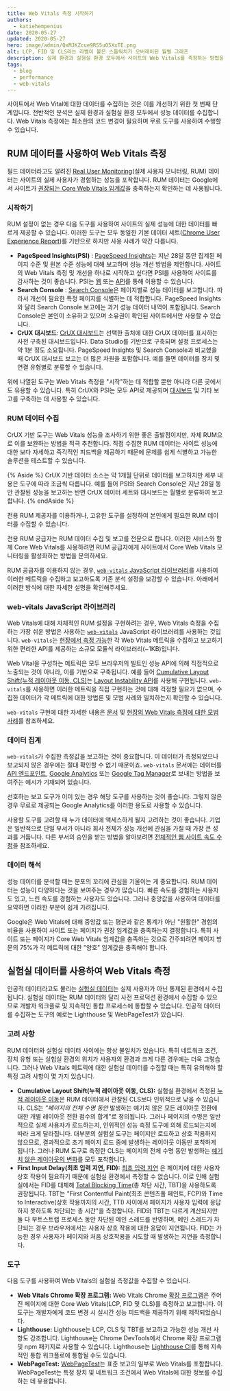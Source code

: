 ```yaml
---
title: Web Vitals 측정 시작하기
authors:
  - katiehempenius
date: 2020-05-27
updated: 2020-05-27
hero: image/admin/QxMJKZcue9RS5u05XxTE.png
alt: LCP, FID 및 CLS라는 라벨이 붙은 스톱워치가 오버레이된 월별 그래프
description: 실제 환경과 실험실 환경 모두에서 사이트의 Web Vitals를 측정하는 방법을 알아보세요.
tags:
  - blog
  - performance
  - web-vitals
---
```


사이트에서 Web Vital에 대한 데이터를 수집하는 것은 이를 개선하기 위한 첫 번째 단계입니다. 전반적인 분석은 실제 환경과 실험실 환경 모두에서 성능 데이터를 수집합니다. Web Vitals 측정에는 최소한의 코드 변경이 필요하며 무료 도구를 사용하여 수행할 수 있습니다.

## RUM 데이터를 사용하여 Web Vitals 측정

필드 데이터라고도 알려진 [Real User Monitoring](https://en.wikipedia.org/wiki/Real_user_monitoring)(실제 사용자 모니터링, RUM) 데이터는 사이트의 실제 사용자가 경험하는 성능을 포착합니다. RUM 데이터는 Google에서 사이트가 [권장되는 Core Web Vitals 임계값](/vitals/)을 충족하는지 확인하는 데 사용됩니다.

### 시작하기

RUM 설정이 없는 경우 다음 도구를 사용하여 사이트의 실제 성능에 대한 데이터를 빠르게 제공할 수 있습니다. 이러한 도구는 모두 동일한 기본 데이터 세트([Chrome User Experience Report](https://developers.google.com/web/tools/chrome-user-experience-report))를 기반으로 하지만 사용 사례가 약간 다릅니다.

- **PageSpeed Insights(PSI)** : [PageSpeed Insights](https://pagespeed.web.dev/)는 지난 28일 동안 집계된 페이지 수준 및 원본 수준 성능에 대해 보고하며 성능 개선 방법을 제안합니다. 사이트의 Web Vitals 측정 및 개선을 하나로 시작하고 싶다면 PSI를 사용하여 사이트를 감사하는 것이 좋습니다. PSI는 [웹](https://pagespeed.web.dev/) 또는 [API](https://developers.google.com/speed/docs/insights/v5/get-started)를 통해 이용할 수 있습니다.
- **Search Console** : [Search Console](https://search.google.com/search-console/welcome)은 페이지별로 성능 데이터를 보고합니다. 따라서 개선이 필요한 특정 페이지를 식별하는 데 적합합니다. PageSpeed Insights와 달리 Search Console 보고에는 과거 성능 데이터 내역이 포함됩니다. Search Console은 본인이 소유하고 있으며 소유권이 확인된 사이트에서만 사용할 수 있습니다.
- **CrUX 대시보드**: [CrUX 대시보드](https://developers.google.com/web/updates/2018/08/chrome-ux-report-dashboard)는 선택한 출처에 대한 CrUX 데이터를 표시하는 사전 구축된 대시보드입니다. Data Studio를 기반으로 구축되며 설정 프로세스는 약 1분 정도 소요됩니다. PageSpeed Insights 및 Search Console과 비교했을 때 CrUX 대시보드 보고는 더 많은 차원을 포함합니다. 예를 들면 데이터를 장치 및 연결 유형별로 분류할 수 있습니다.

위에 나열된 도구는 Web Vitals 측정을 "시작"하는 데 적합할 뿐만 아니라 다른 곳에서도 유용할 수 있습니다. 특히 CrUX와 PSI는 모두 API로 제공되며 [대시보드](https://dev.to/chromiumdev/a-step-by-step-guide-to-monitoring-the-competition-with-the-chrome-ux-report-4k1o) 및 기타 보고를 구축하는 데 사용할 수 있습니다.

### RUM 데이터 수집

CrUX 기반 도구는 Web Vitals 성능을 조사하기 위한 좋은 출발점이지만, 자체 RUM으로 이를 보완하는 방법을 적극 추천합니다. 직접 수집한 RUM 데이터는 사이트 성능에 대한 보다 자세하고 즉각적인 피드백을 제공하기 때문에 문제를 쉽게 식별하고 가능한 솔루션을 테스트할 수 있습니다.

{% Aside %} CrUX 기반 데이터 소스는 약 1개월 단위로 데이터를 보고하지만 세부 내용은 도구에 따라 조금씩 다릅니다. 예를 들어 PSI와 Search Console은 지난 28일 동안 관찰된 성능을 보고하는 반면 CrUX 데이터 세트와 대시보드는 월별로 분류하여 보고합니다. {% endAside %}

전용 RUM 제공자를 이용하거나, 고유한 도구를 설정하여 본인에게 필요한 RUM 데이터를 수집할 수 있습니다.

전용 RUM 공급자는 RUM 데이터 수집 및 보고를 전문으로 합니다. 이러한 서비스와 함께 Core Web Vitals를 사용하려면 RUM 공급자에게 사이트에서 Core Web Vitals 모니터링을 활성화하는 방법을 문의하세요.

RUM 공급자를 이용하지 않는 경우, [`web-vitals` JavaScript 라이브러리](https://github.com/GoogleChrome/web-vitals)를 사용하여 이러한 메트릭을 수집하고 보고하도록 기존 분석 설정을 보강할 수 있습니다. 아래에서 이러한 방식에 대한 자세한 설명을 확인해주세요.

### web-vitals JavaScript 라이브러리

Web Vitals에 대해 자체적인 RUM 설정을 구현하려는 경우, Web Vitals 측정을 수집하는 가장 쉬운 방법은 사용하는 [`web-vitals`](https://github.com/GoogleChrome/web-vitals) JavaScript 라이브러리를 사용하는 것입니다. `web-vitals`는 [현장에서 측정 가능](/user-centric-performance-metrics/#in-the-field)한 각 Web Vitals 메트릭을 수집하고 보고하기 위한 편리한 API를 제공하는 소규모 모듈식 라이브러리(~1KB)입니다.

Web Vital을 구성하는 메트릭은 모두 브라우저의 빌트인 성능 API에 의해 직접적으로 노출되는 것이 아니라, 이를 기반으로 구축됩니다. 예를 들어 [Cumulative Layout Shift(누적 레이아웃 이동, CLS)](/cls/)는 [Layout Instability API](https://wicg.github.io/layout-instability/)를 사용해 구현됩니다. `web-vitals`를 사용하면 이러한 메트릭을 직접 구현하는 것에 대해 걱정할 필요가 없으며, 수집한 데이터가 각 메트릭에 대한 방법론 및 모범 사례와 일치하는지 확인할 수 있습니다.

`web-vitals` 구현에 대한 자세한 내용은 [문서](https://github.com/GoogleChrome/web-vitals) 및 [현장의 Web Vitals 측정에 대한 모범 사례](/vitals-field-measurement-best-practices/)를 참조하세요.

### 데이터 집계

`web-vitals`가 수집한 측정값을 보고하는 것이 중요합니다. 이 데이터가 측정되었으나 보고되지 않은 경우에는 절대 확인할 수 없기 때문이죠. `web-vitals` 문서에는 데이터를 [API 엔드포인트](https://github.com/GoogleChrome/web-vitals#send-the-results-to-an-analytics-endpoint), [Google Analytics](https://github.com/GoogleChrome/web-vitals#send-the-results-to-google-analytics) 또는 [Google Tag Manager](https://github.com/GoogleChrome/web-vitals#send-the-results-to-google-tag-manager)로 보내는 방법을 보여주는 예시가 기재되어 있습니다.

선호하는 보고 도구가 이미 있는 경우 해당 도구를 사용하는 것이 좋습니다. 그렇지 않은 경우 무료로 제공되는 Google Analytics를 이러한 용도로 사용할 수 있습니다.

사용할 도구를 고려할 때 누가 데이터에 액세스하게 될지 고려하는 것이 좋습니다. 기업은 일반적으로 단일 부서가 아니라 회사 전체가 성능 개선에 관심을 가질 때 가장 큰 성과를 거둡니다. 다른 부서의 승인을 받는 방법을 알아보려면 [전체적인 웹 사이트 속도 수정](/fixing-website-speed-cross-functionally/)을 참조하세요.

### 데이터 해석

성능 데이터를 분석할 때는 분포의 꼬리에 관심을 기울이는 게 중요합니다. RUM 데이터는 성능이 다양하다는 것을 보여주는 경우가 많습니다. 빠른 속도를 경험하는 사용자도 있고, 느린 속도를 경험하는 사용자도 있습니다. 그러나 중앙값을 사용하여 데이터를 요약하면 이러한 부분이 쉽게 가려집니다.

Google은 Web Vitals에 대해 중앙값 또는 평균과 같은 통계가 아닌 "원활한" 경험의 비율을 사용하여 사이트 또는 페이지가 권장 임계값을 충족하는지 결정합니다. 특히 사이트 또는 페이지가 Core Web Vitals 임계값을 충족하는 것으로 간주되려면 페이지 방문의 75%가 각 메트릭에 대한 "양호" 임계값을 충족해야 합니다.

## 실험실 데이터를 사용하여 Web Vitals 측정

인공적 데이터라고도 불리는 [실험실 데이터](/user-centric-performance-metrics/#in-the-lab)는 실제 사용자가 아닌 통제된 환경에서 수집됩니다. 실험실 데이터는 RUM 데이터와 달리 사전 프로덕션 환경에서 수집할 수 있으므로 개발자 워크플로 및 지속적인 통합 프로세스에 통합할 수 있습니다. 인공적 데이터를 수집하는 도구의 예로는 Lighthouse 및 WebPageTest가 있습니다.

### 고려 사항

RUM 데이터와 실험실 데이터 사이에는 항상 불일치가 있습니다. 특히 네트워크 조건, 장치 유형 또는 실험실 환경의 위치가 사용자의 환경과 크게 다른 경우에는 더욱 그렇습니다. 그러나 Web Vitals 메트릭에 대한 실험실 데이터를 수집할 때는 특히 유의해야 할 특정 고려 사항이 몇 가지 있습니다.

- **Cumulative Layout Shift(누적 레이아웃 이동, CLS):** 실험실 환경에서 측정된 [누적 레이아웃 이동](/cls/)은 RUM 데이터에서 관찰된 CLS보다 인위적으로 낮을 수 있습니다. CLS는 *"페이지의 전체 수명 동안* 발생하는 예기치 않은 모든 레이아웃 전환에 대한 개별 레이아웃 전환 점수의 합계"로 정의됩니다. 그러나 페이지의 수명은 일반적으로 실제 사용자가 로드하는지, 인위적인 성능 측정 도구에 의해 로드되는지에 따라 크게 달라집니다. 대부분의 실험실 도구는 페이지만 로드하고 상호 작용하지 않으므로, 결과적으로 초기 페이지 로드 중에 발생하는 레이아웃 이동만 포착하게 됩니다. 그러나 RUM 도구로 측정한 CLS는 페이지의 전체 수명 동안 발생하는 [예기치 않은 레이아웃의 변화](/cls/#expected-vs.-unexpected-layout-shifts)를 모두 포착합니다.
- **First Input Delay(최초 입력 지연, FID):** [최초 입력 지연](/fid/) 은 페이지에 대한 사용자 상호 작용이 필요하기 때문에 실험실 환경에서 측정할 수 없습니다. 이로 인해 실험실에서는 FID를 대체해 [Total Blocking Time](/tbt/)(총 차단 시간, TBT)을 사용하도록 권장됩니다. TBT는 "First Contentful Paint(최초 콘텐츠풀 페인트, FCP)와 Time to Interactive(상호 작용까지의 시간, TTI) 사이에서 페이지가 사용자 입력에 응답하지 못하도록 차단되는 총 시간"을 측정합니다. FID와 TBT는 다르게 계산되지만 둘 다 부트스트랩 프로세스 동안 차단된 메인 스레드를 반영하며, 메인 스레드가 차단되는 경우 브라우저에서는 사용자 상호 작용에 대한 응답이 지연됩니다. FID는 가능한 경우 사용자가 페이지와 처음 상호작용을 시도할 때 발생하는 지연을 측정합니다.

### 도구

다음 도구를 사용하여 Web Vitals의 실험실 측정값을 수집할 수 있습니다.

- **Web Vitals Chrome 확장 프로그램:** Web Vitals Chrome [확장 프로그램](https://github.com/GoogleChrome/web-vitals-extension)은 주어진 페이지에 대한 Core Web Vitals(LCP, FID 및 CLS)를 측정하고 보고합니다. 이 도구는 개발자에게 코드 변경 시 실시간 성능 피드백을 제공하기 위해 제작되었습니다.
- **Lighthouse:** Lighthouse는 LCP, CLS 및 TBT를 보고하고 가능한 성능 개선 사항도 강조합니다. Lighthouse는 Chrome DevTools에서 Chrome 확장 프로그램 및 npm 패키지로 사용할 수 있습니다. Lighthouse는 [Lighthouse CI](https://github.com/GoogleChrome/lighthouse-ci)를 통해 지속적인 통합 워크플로에 통합될 수도 있습니다.
- **WebPageTest:** [WebPageTest](https://webpagetest.org/)는 표준 보고의 일부로 Web Vitals를 포함합니다. WebPageTest는 특정 장치 및 네트워크 조건에서 Web Vitals에 대한 정보를 수집하는 데 유용합니다.
